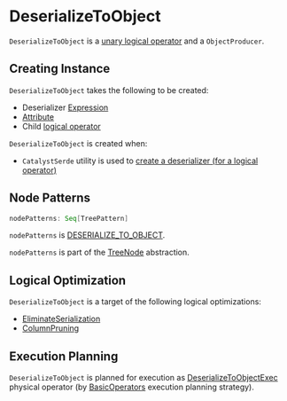 # DeserializeToObject

`DeserializeToObject` is a [unary logical operator](LogicalPlan.md#UnaryNode) and a `ObjectProducer`.

## Creating Instance

`DeserializeToObject` takes the following to be created:

* <span id="deserializer"> Deserializer [Expression](../expressions/Expression.md)
* [Attribute](#outputObjAttr)
* <span id="child"> Child [logical operator](LogicalPlan.md)

`DeserializeToObject` is created when:

* `CatalystSerde` utility is used to [create a deserializer (for a logical operator)](../CatalystSerde.md#deserialize)

## <span id="nodePatterns"> Node Patterns

```scala
nodePatterns: Seq[TreePattern]
```

`nodePatterns` is [DESERIALIZE_TO_OBJECT](../catalyst/TreePattern.md#DESERIALIZE_TO_OBJECT).

`nodePatterns` is part of the [TreeNode](../catalyst/TreeNode.md#nodePatterns) abstraction.

## Logical Optimization

`DeserializeToObject` is a target of the following logical optimizations:

* [EliminateSerialization](../logical-optimizations/EliminateSerialization.md)
* [ColumnPruning](../logical-optimizations/ColumnPruning.md)

## Execution Planning

`DeserializeToObject` is planned for execution as [DeserializeToObjectExec](../physical-operators/DeserializeToObjectExec.md) physical operator (by [BasicOperators](../execution-planning-strategies/BasicOperators.md) execution planning strategy).
